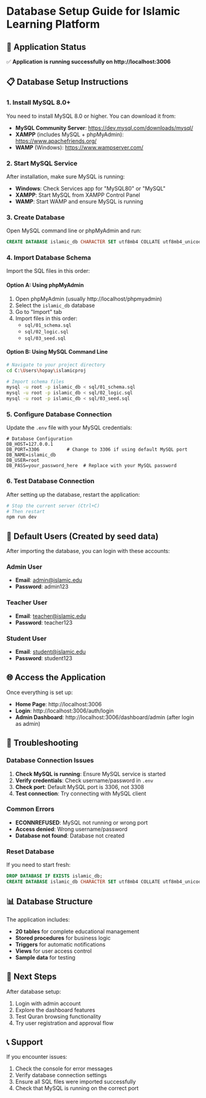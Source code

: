 # Database Setup Guide for Islamic Learning Platform

## 🎉 Application Status
✅ **Application is running successfully on http://localhost:3006**

## 📋 Database Setup Instructions

### 1. Install MySQL 8.0+
You need to install MySQL 8.0 or higher. You can download it from:
- **MySQL Community Server**: https://dev.mysql.com/downloads/mysql/
- **XAMPP** (includes MySQL + phpMyAdmin): https://www.apachefriends.org/
- **WAMP** (Windows): https://www.wampserver.com/

### 2. Start MySQL Service
After installation, make sure MySQL is running:
- **Windows**: Check Services app for "MySQL80" or "MySQL"
- **XAMPP**: Start MySQL from XAMPP Control Panel
- **WAMP**: Start WAMP and ensure MySQL is running

### 3. Create Database
Open MySQL command line or phpMyAdmin and run:

```sql
CREATE DATABASE islamic_db CHARACTER SET utf8mb4 COLLATE utf8mb4_unicode_ci;
```

### 4. Import Database Schema
Import the SQL files in this order:

#### Option A: Using phpMyAdmin
1. Open phpMyAdmin (usually http://localhost/phpmyadmin)
2. Select the `islamic_db` database
3. Go to "Import" tab
4. Import files in this order:
   - `sql/01_schema.sql`
   - `sql/02_logic.sql`
   - `sql/03_seed.sql`

#### Option B: Using MySQL Command Line
```bash
# Navigate to your project directory
cd C:\Users\hopay\islamicproj

# Import schema files
mysql -u root -p islamic_db < sql/01_schema.sql
mysql -u root -p islamic_db < sql/02_logic.sql
mysql -u root -p islamic_db < sql/03_seed.sql
```

### 5. Configure Database Connection
Update the `.env` file with your MySQL credentials:

```env
# Database Configuration
DB_HOST=127.0.0.1
DB_PORT=3306          # Change to 3306 if using default MySQL port
DB_NAME=islamic_db
DB_USER=root
DB_PASS=your_password_here  # Replace with your MySQL password
```

### 6. Test Database Connection
After setting up the database, restart the application:

```bash
# Stop the current server (Ctrl+C)
# Then restart
npm run dev
```

## 🔑 Default Users (Created by seed data)

After importing the database, you can login with these accounts:

### Admin User
- **Email**: admin@islamic.edu
- **Password**: admin123

### Teacher User
- **Email**: teacher@islamic.edu
- **Password**: teacher123

### Student User
- **Email**: student@islamic.edu
- **Password**: student123

## 🌐 Access the Application

Once everything is set up:
- **Home Page**: http://localhost:3006
- **Login**: http://localhost:3006/auth/login
- **Admin Dashboard**: http://localhost:3006/dashboard/admin (after login as admin)

## 🔧 Troubleshooting

### Database Connection Issues
1. **Check MySQL is running**: Ensure MySQL service is started
2. **Verify credentials**: Check username/password in `.env`
3. **Check port**: Default MySQL port is 3306, not 3308
4. **Test connection**: Try connecting with MySQL client

### Common Errors
- **ECONNREFUSED**: MySQL not running or wrong port
- **Access denied**: Wrong username/password
- **Database not found**: Database not created

### Reset Database
If you need to start fresh:
```sql
DROP DATABASE IF EXISTS islamic_db;
CREATE DATABASE islamic_db CHARACTER SET utf8mb4 COLLATE utf8mb4_unicode_ci;
```

## 📊 Database Structure

The application includes:
- **20 tables** for complete educational management
- **Stored procedures** for business logic
- **Triggers** for automatic notifications
- **Views** for user access control
- **Sample data** for testing

## 🚀 Next Steps

After database setup:
1. Login with admin account
2. Explore the dashboard features
3. Test Quran browsing functionality
4. Try user registration and approval flow

## 📞 Support

If you encounter issues:
1. Check the console for error messages
2. Verify database connection settings
3. Ensure all SQL files were imported successfully
4. Check that MySQL is running on the correct port
